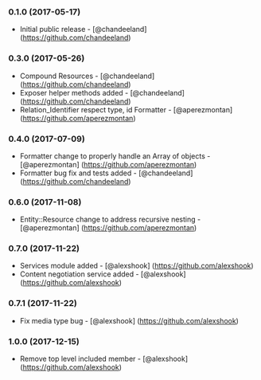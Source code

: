 ### 0.1.0 (2017-05-17)
* Initial public release - [@chandeeland] (https://github.com/chandeeland)
### 0.3.0 (2017-05-26)
* Compound Resources - [@chandeeland] (https://github.com/chandeeland)
* Exposer helper methods added - [@chandeeland] (https://github.com/chandeeland)
* Relation_Identifier respect type, id Formatter - [@aperezmontan] (https://github.com/aperezmontan)
### 0.4.0 (2017-07-09)
* Formatter change to properly handle an Array of objects - [@aperezmontan] (https://github.com/aperezmontan)
* Formatter bug fix and tests added - [@chandeeland] (https://github.com/chandeeland)
### 0.6.0 (2017-11-08)
* Entity::Resource change to address recursive nesting - [@aperezmontan] (https://github.com/aperezmontan)
### 0.7.0 (2017-11-22)
* Services module added - [@alexshook] (https://github.com/alexshook)
* Content negotiation service added - [@alexshook] (https://github.com/alexshook)
### 0.7.1 (2017-11-22)
* Fix media type bug - [@alexshook] (https://github.com/alexshook)
### 1.0.0 (2017-12-15)
* Remove top level included member - [@alexshook] (https://github.com/alexshook)

